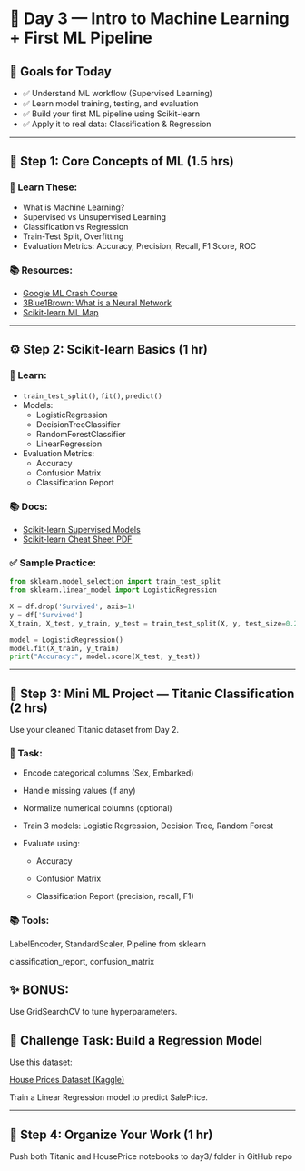 # 📅 Day 3 — Intro to Machine Learning + First ML Pipeline

## 🎯 Goals for Today
- ✅ Understand ML workflow (Supervised Learning)
- ✅ Learn model training, testing, and evaluation
- ✅ Build your first ML pipeline using Scikit-learn
- ✅ Apply it to real data: Classification & Regression

---

## 🔧 Step 1: Core Concepts of ML (1.5 hrs)

### 🧠 Learn These:
- What is Machine Learning?
- Supervised vs Unsupervised Learning
- Classification vs Regression
- Train-Test Split, Overfitting
- Evaluation Metrics: Accuracy, Precision, Recall, F1 Score, ROC

### 📚 Resources:
- [Google ML Crash Course](https://developers.google.com/machine-learning/crash-course)
- [3Blue1Brown: What is a Neural Network](https://www.youtube.com/watch?v=aircAruvnKk)
- [Scikit-learn ML Map](https://scikit-learn.org/stable/tutorial/machine_learning_map/index.html)

---

## ⚙️ Step 2: Scikit-learn Basics (1 hr)

### 🧠 Learn:
- `train_test_split()`, `fit()`, `predict()`
- Models:
  - LogisticRegression
  - DecisionTreeClassifier
  - RandomForestClassifier
  - LinearRegression
- Evaluation Metrics:
  - Accuracy
  - Confusion Matrix
  - Classification Report

### 📚 Docs:
- [Scikit-learn Supervised Models](https://scikit-learn.org/stable/supervised_learning.html)
- [Scikit-learn Cheat Sheet PDF](https://scikit-learn.org/stable/tutorial/machine_learning_map/index.html)

### ✅ Sample Practice:
```python
from sklearn.model_selection import train_test_split
from sklearn.linear_model import LogisticRegression

X = df.drop('Survived', axis=1)
y = df['Survived']
X_train, X_test, y_train, y_test = train_test_split(X, y, test_size=0.2)

model = LogisticRegression()
model.fit(X_train, y_train)
print("Accuracy:", model.score(X_test, y_test))
```
---
## 🔨 Step 3: Mini ML Project — Titanic Classification (2 hrs)
Use your cleaned Titanic dataset from Day 2.

### 📘 Task:
- Encode categorical columns (Sex, Embarked)

- Handle missing values (if any)

- Normalize numerical columns (optional)

- Train 3 models: Logistic Regression, Decision Tree, Random Forest

- Evaluate using:

     - Accuracy

     - Confusion Matrix

     - Classification Report (precision, recall, F1)

### 📚 Tools:
LabelEncoder, StandardScaler, Pipeline from sklearn

classification_report, confusion_matrix

## ✨ BONUS:
Use GridSearchCV to tune hyperparameters.

## 🌟 Challenge Task: Build a Regression Model
Use this dataset:

[House Prices Dataset (Kaggle)](https://www.kaggle.com/code/prasadperera/the-house-pricing-prediction/data)

Train a Linear Regression model to predict SalePrice.

---
## 📁 Step 4: Organize Your Work (1 hr)
Push both Titanic and HousePrice notebooks to day3/ folder in GitHub repo
